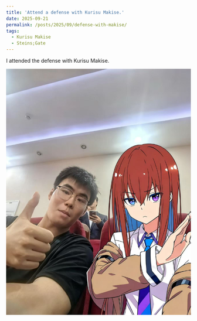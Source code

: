 ```yaml
---
title: 'Attend a defense with Kurisu Makise.'
date: 2025-09-21
permalink: /posts/2025/09/defense-with-makise/
tags:
  - Kurisu Makise
  - Steins;Gate
---
```


I attended the defense with Kurisu Makise.

![Kurisu Makise](/images/defense_with_makise.jpg)